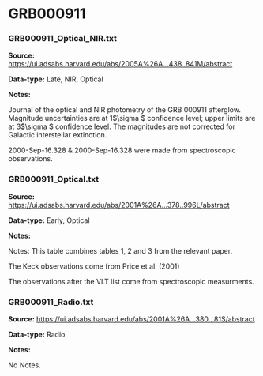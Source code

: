 # GRB000911


### GRB000911_Optical_NIR.txt


**Source:** https://ui.adsabs.harvard.edu/abs/2005A%26A...438..841M/abstract

**Data-type:** Late, NIR, Optical

**Notes:**

Journal of the optical and NIR photometry of the GRB 000911 afterglow. Magnitude uncertainties are at 1$\sigma $ confidence level; upper limits are at 3$\sigma $ confidence level. The magnitudes are not corrected for Galactic interstellar extinction.



2000-Sep-16.328 & 2000-Sep-16.328 were made from spectroscopic observations.

### GRB000911_Optical.txt


**Source:** https://ui.adsabs.harvard.edu/abs/2001A%26A...378..996L/abstract

**Data-type:** Early, Optical

**Notes:**

Notes: This table combines tables 1, 2 and 3 from the relevant paper.



The Keck observations come from Price et al. (2001)



The observations after the VLT list come from spectroscopic measurments.

### GRB000911_Radio.txt


**Source:** https://ui.adsabs.harvard.edu/abs/2001A%26A...380...81S/abstract

**Data-type:** Radio

**Notes:**

No Notes.